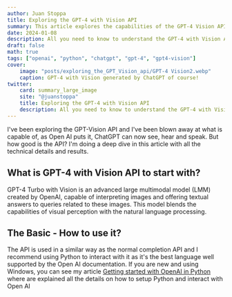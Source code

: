 ```yaml
---
author: Juan Stoppa
title: Exploring the GPT-4 with Vision API
summary: This article explores the capabilities of the GPT-4 Vision API with an example of each case including more complex scenarios such as object location.
date: 2024-01-08
description: All you need to know to understand the GPT-4 with Vision API.
draft: false
math: true
tags: ["openai", "python", "chatgpt", "gpt-4", "gpt4-vision"]
cover:
    image: "posts/exploring_the_GPT_Vision_api/GPT-4 Vision2.webp"
    caption: GPT-4 with Vision generated by ChatGPT of course!
twitter:
    card: summary_large_image
    site: "@juanstoppa"
    title: Exploring the GPT-4 with Vision API
    description: All you need to know to understand the GPT-4 with Vision API.
---
```


I've been exploring the GPT-Vision API and I've been blown away at what is capable of, as Open AI puts it, ChatGPT can now see, hear and speak. But how good is the API? I'm doing a deep dive in this article with all the technical details and results.

## What is GPT-4 with Vision API to start with?

GPT-4 Turbo with Vision is an advanced large multimodal model (LMM) created by OpenAI, capable of interpreting images and offering textual answers to queries related to these images. This model blends the capabilities of visual perception with the natural language processing. 

## The Basic - How to use it?

The API is used in a similar way as the normal completion API and I recommend using Python to interact with it as it's the best language well supported by the Open AI documentation. If you are new and using Windows, you can see my article [Getting started with OpenAI in Python](http://localhost:1313/posts/getting_started_with_openai_in_python/post/) where are explained all the details on how to setup Python and interact with Open AI


